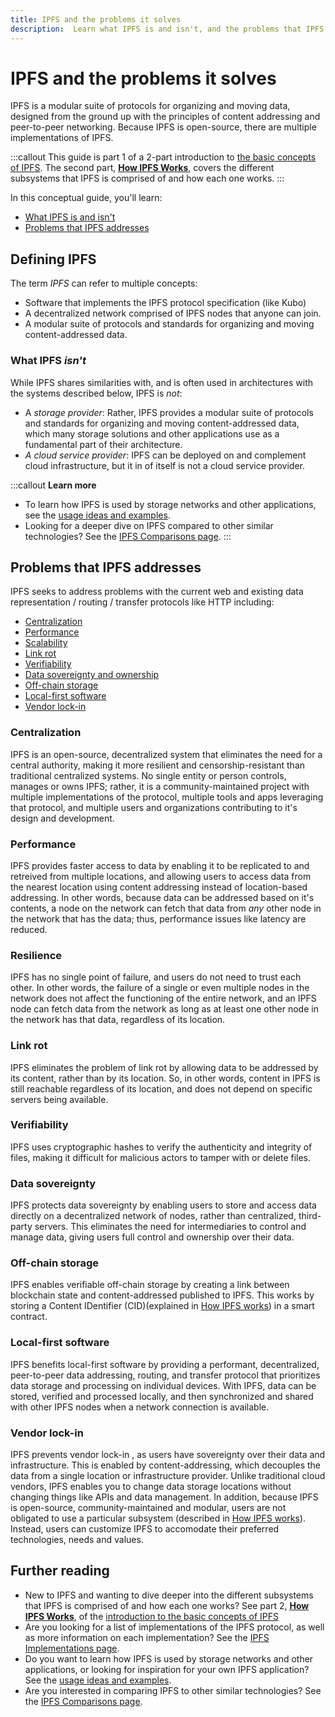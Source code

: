```yaml
---
title: IPFS and the problems it solves
description:  Learn what IPFS is and isn't, and the problems that IPFS addresses.
---
```


# IPFS and the problems it solves

IPFS is a modular suite of <VueCustomTooltip label="A set of standards, rules or procedures for transmitting data between computers, including how the information will be structured and how each computer will send and receive it. Notable examples include TCP/IP, HTTP/S, SMTP, and DNS." underlined multiline is-medium is-bottom>protocols</VueCustomTooltip> for organizing and moving data, designed from the ground up with the principles of <VueCustomTooltip label="A way to address data by its hash rather than its location (IPs)." underlined multiline>content addressing</VueCustomTooltip> and <VueCustomTooltip label="A network of computers model in which each party has equivalent capabilities and can initiate a communication session." underlined multiline is-medium>peer-to-peer networking</VueCustomTooltip>. Because IPFS is <VueCustomTooltip label="Software released under a license that grants users the rights to use, study, change, and distribute the software and its source code to anyone and for any purpose. Open-source software is often developed in a collaborative public manner that encourages contributions from users." underlined multiline is-medium>open-source</VueCustomTooltip>, there are multiple <VueCustomTooltip label="Software, written in any programming language, with functionality to process and transmit content-addressed data as specified by the IPFS protocol. Some implementations are optimized for specific use cases or devices, or use different subsystems to handle content-addressed data." underlined multiline is-medium>implementations</VueCustomTooltip> of IPFS. 

:::callout
This guide is part 1 of a 2-part introduction to [the basic concepts of IPFS](../concepts/README.md#learn-the-basics). The second part, [**How IPFS Works**](../concepts/how-ipfs-works.md), covers the different subsystems that IPFS is comprised of and how each one works.
:::

In this conceptual guide, you'll learn:

- [What IPFS is and isn't](#defining-ipfs)
- [Problems that IPFS addresses](#problems-that-ipfs-addresses)

## Defining IPFS

The term _IPFS_ can refer to multiple concepts:

- Software that implements the IPFS protocol specification (like <VueCustomTooltip label="The first implementation of IPFS, written in Go." underlined multiline>Kubo</VueCustomTooltip>) 
- A 
<VueCustomTooltip label="A network of computers in which multiple servers act as a single processing point, without having a central server to manage network activity." underlined multiline is-medium>decentralized network</VueCustomTooltip> comprised of <VueCustomTooltip label="Computers participating in an IPFS network by running an IPFS implementation. Also referred to as peers" underlined multiline>IPFS nodes</VueCustomTooltip> that anyone can join.
- A modular suite of protocols and standards for organizing and moving content-addressed data.

### What IPFS _isn't_

While IPFS shares similarities with, and is often used in architectures with the systems described below, IPFS is _not_:

- A _storage provider_: Rather, IPFS  provides a modular suite of protocols and standards for organizing and moving content-addressed data, which many storage solutions and other applications use as a fundamental part of their architecture.
- _A <VueCustomTooltip label="An organization that provides its users with on-demand computing resources, such as databases and storage, over the internet." underlined multiline is-medium>cloud service provider</VueCustomTooltip>_: IPFS can be deployed on and complement cloud infrastructure, but it in of itself is not a cloud service provider.

:::callout
**Learn more**
- To learn how IPFS is used by storage networks and other applications, see the [usage ideas and examples](../concepts/usage-ideas-examples.md).
- Looking for a deeper dive on IPFS compared to other similar technologies? See the [IPFS Comparisons page](../concepts/comparisons.md).
:::

## Problems that IPFS addresses

IPFS seeks to address problems with the current web and existing data representation / routing / transfer protocols like <VueCustomTooltip label="A protocol for transferring data over the internet, mainly used for web browsing. It enables communication between a client (e.g. a web browser) and a server, where the client sends a request and the server returns a response with the requested information." underlined multiline is-medium>HTTP</VueCustomTooltip> including:

- [Centralization](#centralization)
- [Performance](#performance)
- [Scalability](#scalablity)
- [Link rot](#link-rot)
- [Verifiability](#verifiability)
- [Data sovereignty and ownership](#data-sovereignty)
- [Off-chain storage](#off-chain-storage)
- [Local-first software](#local-first-software)
- [Vendor lock-in](#vendor-lock-in)

### Centralization

IPFS is an open-source, decentralized system that eliminates the need for a central authority, making it more resilient and censorship-resistant than traditional centralized systems. No single entity or person controls, manages or owns IPFS; rather, it is a community-maintained project with multiple implementations of the protocol, multiple tools and apps leveraging that protocol, and multiple users and organizations contributing to it's design and development.

### Performance

IPFS provides faster access to data by enabling it to be replicated to and retreived from multiple locations, and allowing users to access data from the nearest location using content addressing instead of <VueCustomTooltip label="Data identified and linked to by it's location. An example is HTTP." underlined multiline>location-based addressing</VueCustomTooltip>. In other words, because data can be addressed based on it's contents, a node on the network can fetch that data from _any_ other node in the network that has the data; thus, performance issues like latency are reduced. 

### Resilience 

IPFS has no single point of failure, and users do not need to trust each other. In other words, the failure of a single or even multiple nodes in the network does not affect the functioning of the entire network, and an IPFS node can fetch data from the network as long as at least one other node in the network has that data, regardless of its location.

### Link rot

IPFS eliminates the problem of <VueCustomTooltip label="The tendency for hyperlinks over time to cease pointing to their targeted file, web page, or server due to relocation of the resource to a new address, or the resource becoming permanently unavailable." underlined multiline>link rot</VueCustomTooltip> by allowing data to be addressed by its content, rather than by its location. So, in other words, content in IPFS is still reachable regardless of its location, and does not depend on specific servers being available.

### Verifiability

IPFS uses <VueCustomTooltip label="A function that takes some arbitrary input (content) and returns a fixed-length value. The exact same input data will always generate the same hash as output. There are numerous hash algorithms." underlined multiline is-medium>cryptographic hashes</VueCustomTooltip> to verify the authenticity and integrity of files, making it difficult for malicious actors to tamper with or delete files.

### Data sovereignty 

IPFS protects <VueCustomTooltip label="The idea that individuals or organizations have control over their own data and the ability to determine who can access and use it." underlined multiline is-medium>data sovereignty</VueCustomTooltip> by enabling users to store and access data directly on a decentralized network of nodes, rather than centralized, third-party servers. This eliminates the need for intermediaries to control and manage data, giving users full control and ownership over their data.

### Off-chain storage

IPFS enables verifiable <VueCustomTooltip label="Storage outside of a blockchain for data processed by the blockchain. Used to store large amounts of data that would be infeasible to store directly on a blockchain, improving scalability and efficiency." underlined multiline is-medium>off-chain storage</VueCustomTooltip> by creating a link between blockchain state and content-addressed published to IPFS. This works by storing a <VueCustomTooltip label="An address used to point to data in IPFS, based on the content itself, as opposed to the location." underlined multiline is-medium>Content IDentifier (CID)</VueCustomTooltip>(explained in [How IPFS works](#content-identifier-cid)) in a smart contract. 

### Local-first software

IPFS benefits <VueCustomTooltip label="Software in which data is stored and processed locally, and is then synchronized and shared with other devices when a network connection is available. By keeping data local, local-first software reduces dependency on internet connectivity, and emphasizes data sovereignty and privacy." underlined multiline is-medium>local-first software</VueCustomTooltip> by providing a performant, decentralized, peer-to-peer data addressing, routing, and transfer protocol that prioritizes data storage and processing on individual devices. With IPFS, data can be stored, verified and processed locally, and then synchronized and shared with other IPFS nodes when a network connection is available.

### Vendor lock-in

IPFS prevents <VueCustomTooltip label="When a user is forced to continue using a product (such as a cloud computing service), because switching to another vendor is impractical, costly, legally constrained, or technically non-trivial / incompatible." underlined multiline is-medium>vendor lock-in</VueCustomTooltip> , as users have sovereignty over their data and infrastructure. This is enabled by content-addressing, which decouples the data from a single location or infrastructure provider. Unlike traditional cloud vendors, IPFS enables you to change data storage locations without changing things like APIs and data management. In addition, because IPFS is open-source, community-maintained and modular, users are not obligated to use a particular subsystem (described in [How IPFS works](#how-ipfs-works)). Instead, users can customize IPFS to accomodate their preferred technologies, needs and values.

## Further reading

- New to IPFS and wanting to dive deeper into the different subsystems that IPFS is comprised of and how each one works? See part 2, [**How IPFS Works**](../concepts/how-ipfs-works.md), of the [introduction to the basic concepts of IPFS](../concepts/README.md#learn-the-basics)
- Are you looking for a list of implementations of the IPFS protocol, as well as more information on each implementation? See the [IPFS Implementations page](../concepts/ipfs-implementations.md).
- Do you want to learn how IPFS is used by storage networks and other applications, or looking for inspiration for your own IPFS application? See the [usage ideas and examples](../concepts/usage-ideas-examples.md).
- Are you interested in comparing IPFS to other similar technologies? See the [IPFS Comparisons page](../concepts/comparisons.md).